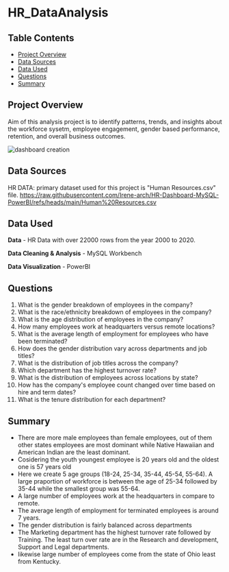 # HR_DataAnalysis
## Table Contents

- [Project Overview](#project-overview)
- [Data Sources](#data-sources)
- [Data Used](#data-used)
- [Questions](#questions)
- [Summary](#summary)
  
## Project Overview 
Aim of this analysis project is to identify patterns, trends, and insights about the workforce sysetm, employee engagement, gender based performance, retention, and overall business outcomes.

![dashboard creation](https://github.com/user-attachments/assets/84aeb63c-7a98-4216-9e00-94377d946704)


## Data Sources
HR DATA: primary dataset used for this project is "Human Resources.csv" file.
https://raw.githubusercontent.com/Irene-arch/HR-Dashboard-MySQL-PowerBI/refs/heads/main/Human%20Resources.csv

## Data Used
**Data** - HR Data with over 22000 rows from the year 2000 to 2020.

**Data Cleaning & Analysis** - MySQL Workbench

**Data Visualization** - PowerBI

## Questions

1. What is the gender breakdown of employees in the company?
2. What is the race/ethnicity breakdown of employees in the company?
3. What is the age distribution of employees in the company?
4. How many employees work at headquarters versus remote locations?
5. What is the average length of employment for employees who have been terminated?
6. How does the gender distribution vary across departments and job titles?
7. What is the distribution of job titles across the company?
8. Which department has the highest turnover rate?
9. What is the distribution of employees across locations by state?
10. How has the company's employee count changed over time based on hire and term dates?
11. What is the tenure distribution for each department?

## Summary
 - There are more male employees than female employees, out of them other states employees are most dominant while Native Hawaiian and American Indian are the least dominant.
 - Cosidering the youth youngest employee is 20 years old and the oldest one is 57 years old
 - Here we create 5 age groups (18-24, 25-34, 35-44, 45-54, 55-64). A large praportion of workforce is between the age of 25-34 followed by 35-44 while the smallest group was 55-64.
 - A large number of employees work at the headquarters in compare to remote.
 - The average length of employment for terminated employees is around 7 years.
 - The gender distribution  is fairly balanced across departments 
 - The Marketing department has the highest turnover rate followed by Training. The least turn over rate are in the Research and development, Support and Legal departments.
 - likewise large number of employees come from the state of Ohio least from Kentucky.
